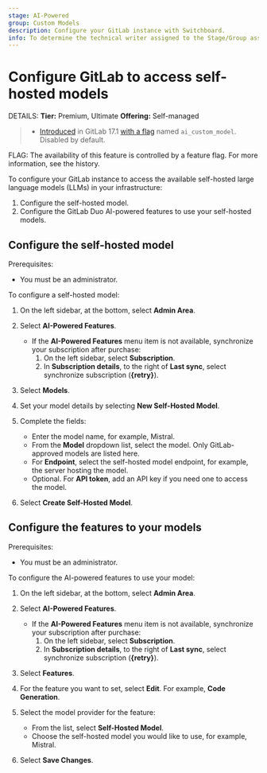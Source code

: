 ```yaml
---
stage: AI-Powered
group: Custom Models
description: Configure your GitLab instance with Switchboard.
info: To determine the technical writer assigned to the Stage/Group associated with this page, see https://handbook.gitlab.com/handbook/product/ux/technical-writing/#assignments
---
```


# Configure GitLab to access self-hosted models

DETAILS:
**Tier:** Premium, Ultimate
**Offering:** Self-managed

> - [Introduced](https://gitlab.com/groups/gitlab-org/-/epics/12972) in GitLab 17.1 [with a flag](../../administration/feature_flags.md) named `ai_custom_model`. Disabled by default.

FLAG:
The availability of this feature is controlled by a feature flag.
For more information, see the history.

To configure your GitLab instance to access the available self-hosted large language
models (LLMs) in your infrastructure:

1. Configure the self-hosted model.
1. Configure the GitLab Duo AI-powered features to use your self-hosted models.

## Configure the self-hosted model

Prerequisites:

- You must be an administrator.

To configure a self-hosted model:

1. On the left sidebar, at the bottom, select **Admin Area**.
1. Select **AI-Powered Features**.
   - If the **AI-Powered Features** menu item is not available, synchronize your
     subscription after purchase:
     1. On the left sidebar, select **Subscription**.
     1. In **Subscription details**, to the right of **Last sync**, select
        synchronize subscription (**{retry}**).
1. Select **Models**.
1. Set your model details by selecting **New Self-Hosted Model**.
1. Complete the fields:
   - Enter the model name, for example, Mistral.
   - From the **Model** dropdown list, select the model. Only GitLab-approved models are listed here.
   - For **Endpoint**, select the self-hosted model endpoint, for example, the server hosting the model.
   - Optional. For **API token**, add an API key if you need one to access the model.

1. Select **Create Self-Hosted Model**.

## Configure the features to your models

Prerequisites:

- You must be an administrator.

To configure the AI-powered features to use your model:

1. On the left sidebar, at the bottom, select **Admin Area**.
1. Select **AI-Powered Features**.
   - If the **AI-Powered Features** menu item is not available, synchronize your
     subscription after purchase:
     1. On the left sidebar, select **Subscription**.
     1. In **Subscription details**, to the right of **Last sync**, select
        synchronize subscription (**{retry}**).
1. Select **Features**.
1. For the feature you want to set, select **Edit**.
   For example, **Code Generation**.
1. Select the model provider for the feature:
   - From the list, select **Self-Hosted Model**.
   - Choose the self-hosted model you would like to use, for example, Mistral.

1. Select **Save Changes**.
